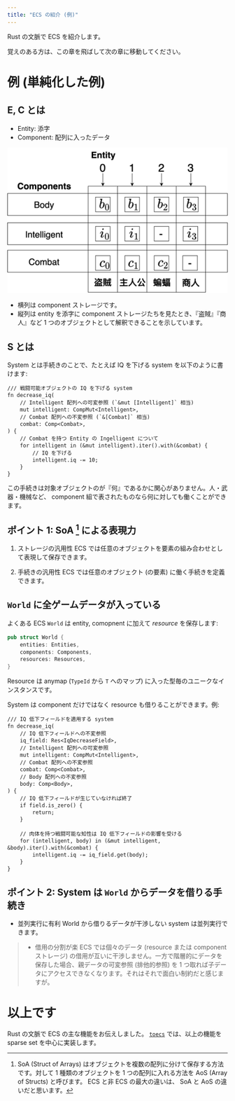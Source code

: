 ```yaml
---
title: "ECS の紹介 (例)"
---
```


Rust の文脈で ECS を紹介します。

覚えのある方は、この章を飛ばして次の章に移動してください。

# 例 (単純化した例)


## E, C とは

* Entity: 添字
* Component: 配列に入ったデータ

![](/images/toecs/big-array.png)

* 横列は component ストレージです。
* 縦列は entity を添字に component ストレージたちを見たとき、『盗賊』『商人』など 1 つのオブジェクトとして解釈できることを示しています。

## S とは

System とは手続きのことで、たとえば IQ を下げる system を以下のように書けます:

```rust:疑似コード1
/// 戦闘可能オブジェクトの IQ を下げる system
fn decrease_iq(
    // Intelligent 配列への可変参照 (`&mut [Intelligent]` 相当)
    mut intelligent: CompMut<Intelligent>,
    // Combat 配列への不変参照 (`&[Combat]` 相当)
    combat: Comp<Combat>,
) {
    // Combat を持つ Entity の Ingelligent について
    for intelligent in (&mut intelligent).iter().with(&combat) {
        // IQ を下げる
        intelligent.iq -= 10;
    }
}
```

この手続きは対象オブジェクトのが『何』であるかに関心がありません。人・武器・機械など、 component 組で表されたものなら何に対しても働くことができます。

## ポイント 1: SoA [^1] による表現力

1. ストレージの汎用性
  ECS では任意のオブジェクトを要素の組み合わせとして表現して保存できます。

2. 手続きの汎用性
  ECS では任意のオブジェクト (の要素) に働く手続きを定義できます。

## `World` に全ゲームデータが入っている

よくある ECS `World` は entity, comopnent に加えて _resource_ を保存します:

```rust
pub struct World {
    entities: Entities,
    components: Components,
    resources: Resources,
}
```

Resource は anymap (`TypeId` から `T` へのマップ) に入った型毎のユニークなインスタンスです。

System は component だけではなく resource も借りることができます。例:

```rust:疑似コード2
/// IQ 低下フィールドを適用する system
fn decrease_iq(
    // IQ 低下フィールドへの不変参照
    iq_field: Res<IqDecreaseField>,
    // Intelligent 配列への可変参照
    mut intelligent: CompMut<Intelligent>,
    // Combat 配列への不変参照
    combat: Comp<Combat>,
    // Body 配列への不変参照
    body: Comp<Body>,
) {
    // IQ 低下フィールドが生じていなければ終了
    if field.is_zero() {
        return;
    }

    // 肉体を持つ戦闘可能な知性は IQ 低下フィールドの影響を受ける
    for (intelligent, body) in (&mut intelligent, &body).iter().with(&combat) {
        intelligent.iq -= iq_field.get(body);
    }
}
```

## ポイント 2: System は `World` からデータを借りる手続き

* 並列実行に有利
  World から借りるデータが干渉しない system は並列実行できます。

> * 借用の分割が楽
>   ECS では個々のデータ (resource または component ストレージ) の借用が互いに干渉しません。一方で階層的にデータを保存した場合、親データの可変参照 (排他的参照) を 1 つ取れば子データにアクセスできなくなります。それはそれで面白い制約だと感じますが。

# 以上です

Rust の文脈で ECS の主な機能をお伝えしました。 [`toecs`] では、以上の機能を sparse set を中心に実装します。

[`toecs`]: https://github.com/toyboot4e/toecs

[^1]: SoA (Struct of Arrays) はオブジェクトを複数の配列に分けて保存する方法です。対して 1 種類のオブジェクトを 1 つの配列に入れる方法を AoS (Array of Structs) と呼びます。 ECS と非 ECS の最大の違いは、 SoA と AoS の違いだと思います。

